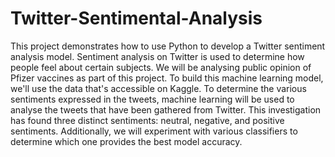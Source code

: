 # Twitter-Sentimental-Analysis
This project demonstrates how to use Python to develop a Twitter sentiment analysis model. Sentiment analysis on Twitter is used to determine how people feel about certain subjects. We will be analysing public opinion of Pfizer vaccines as part of this project.    To build this machine learning model, we'll use the data that's accessible on Kaggle. To determine the various sentiments expressed in the tweets, machine learning will be used to analyse the tweets that have been gathered from Twitter. This investigation has found three distinct sentiments: neutral, negative, and positive sentiments. Additionally, we will experiment with various classifiers to determine which one provides the best model accuracy.
